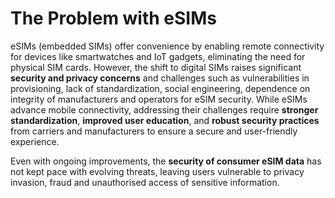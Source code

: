 # The Problem with eSIMs

eSIMs (embedded SIMs) offer convenience by enabling remote connectivity for devices like smartwatches and IoT gadgets, eliminating the need for physical SIM cards. However, the shift to digital SIMs raises significant **security and privacy concerns** and challenges such as vulnerabilities in provisioning, lack of standardization, social engineering, dependence on integrity of manufacturers and operators for eSIM security. While eSIMs advance mobile connectivity, addressing their challenges require **stronger standardization**, **improved user education**, and **robust security practices** from carriers and manufacturers to ensure a secure and user-friendly experience.

Even with ongoing improvements, the **security of consumer eSIM data** has not kept pace with evolving threats, leaving users vulnerable to privacy invasion, fraud and unauthorised access of sensitive information.
